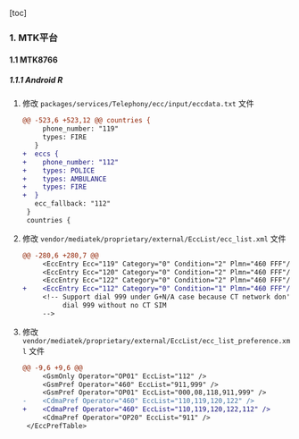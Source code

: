 [toc]

### 1. MTK平台

#### 1.1 MTK8766

##### 1.1.1 Android R

1. 修改 `packages/services/Telephony/ecc/input/eccdata.txt` 文件

   ```diff
   @@ -523,6 +523,12 @@ countries {
        phone_number: "119"
        types: FIRE
      }
   +  eccs {
   +    phone_number: "112"
   +    types: POLICE
   +    types: AMBULANCE
   +    types: FIRE
   +  }
      ecc_fallback: "112"
    }
    countries {
   ```

2. 修改 `vendor/mediatek/proprietary/external/EccList/ecc_list.xml` 文件

   ```diff
   @@ -280,6 +280,7 @@
        <EccEntry Ecc="119" Category="0" Condition="2" Plmn="460 FFF"/>
        <EccEntry Ecc="120" Category="0" Condition="2" Plmn="460 FFF"/>
        <EccEntry Ecc="122" Category="0" Condition="2" Plmn="460 FFF"/>
   +    <EccEntry Ecc="112" Category="0" Condition="1" Plmn="460 FFF"/>
        <!-- Support dial 999 under G+N/A case because CT network don't support
             dial 999 without no CT SIM
        -->
   ```

3. 修改 `vendor/mediatek/proprietary/external/EccList/ecc_list_preference.xml` 文件

   ```diff
   @@ -9,6 +9,6 @@
        <GsmOnly Operator="OP01" EccList="112" />
        <GsmPref Operator="460" EccList="911,999" />
        <GsmPref Operator="OP01" EccList="000,08,118,911,999" />
   -    <CdmaPref Operator="460" EccList="110,119,120,122" />
   +    <CdmaPref Operator="460" EccList="110,119,120,122,112" />
        <CdmaPref Operator="OP20" EccList="911" />
    </EccPrefTable>
   ```

   
